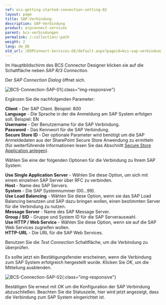 ```yaml
---
ref: ecs-getting-started-connection-setting-02
layout: page
title: SAP-Verbindung
description: SAP-Verbindung
product: erpconnect-services
parent: bcs-verbindungen
permalink: /:collection/:path
weight: 2
lang: de_DE
old_url: /ERPConnect-Services-DE/default.aspx?pageid=bcs-sap-verbindung
---
```


Im Hauptbildschirm des BCS Connector Designer klicken sie auf die Schaltfläche neben *SAP R/3 Connection*.

Der *SAP Connection Dialog* öffnet sich.

![BCS-Connection-SAP-01](/img/content/BCS-Connection-SAP-01.png){:class="img-responsive"}

Ergänzen Sie die nachfolgenden Parameter:

**Client** - Der SAP Client. Beispiel: 800<br>
**Language** - Die Sprache in der die Anmeldung am SAP System erfolgen soll. Beispiel: EN<br>
**Username** -	Der Benutzername für die SAP Verbindung.<br>
**Password** -	Das Kennwort für die SAP Verbindung.<br>
**Secure Store ID** -	Der optionale Parameter wird benötigt um die SAP Anmeldedaten aus der SharePoint Secure Store Anwendung zu ermitteln (für weiterführende Informationen lesen Sie das Abschnitt [Secure Store Application anlegen](../../../ecs-runtime/ecs-konfiguration/ecs-secure-store-application-anlegen)).

Wählen Sie eine der folgenden Optionen für die Verbindung zu Ihrem SAP System:

**Use Single Application Server** -	Wählen Sie diese Option, um sich mit einem einzelnen SAP Server über RFC zu verbinden.<br>
**Host** -	Name des SAP Servers.<br>
**System** -	Die SAP Systemnummer (00…99).<br>
**Use Load Balancing** - Wählen Sie diese Option, wenn sie das SAP Load Balancing benutzen und SAP dazu bringen wollen, einen bestimmten Server für die Verbindung zu nutzen.<br>
**Message Server** - Name des SAP Message Server. <br>
**Group / SID** -	Gruppe und System ID für die SAP Serverauswahl.<br>
**Use HTTP / Web Service** -	Wählen Sie diese Option, wenn sie auf die SAP Web Services zugreifen wollen.<br>
**HTTP-URL** -	Die URL für die SAP Web Services.

Benutzen Sie die *Test Connection* Schaltfläche, um die Verbindung zu überprüfen.

Es sollte jetzt ein Bestätigungsfenster erscheinen, wenn die Verbindung zum SAP System erfolgreich hergestellt wurde. Klicken Sie *OK*, um die Mitteilung ausblenden.

![BCS-Connection-SAP-02](/img/content/BCS-Connection-SAP-02.png){:class="img-responsive"}

Bestätigen Sie erneut mit *OK* um die Konfiguration der SAP Verbindung abzuschließen. Beachten Sie die Statuszeile, hier wird jetzt angezeigt, dass die Verbindung zum SAP System eingerichtet ist.

